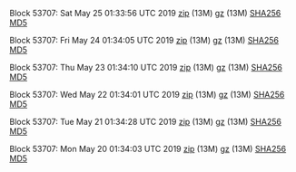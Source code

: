 Block 53707: Sat May 25 01:33:56 UTC 2019 [zip](https://files.01coin.io/testnet/2019-05-25/bootstrap.dat.zip) (13M) [gz](https://files.01coin.io/testnet/2019-05-25/bootstrap.dat.tar.gz) (13M) [SHA256](https://files.01coin.io/testnet/2019-05-25/sha256.txt) [MD5](https://files.01coin.io/testnet/2019-05-25/md5.txt)

Block 53707: Fri May 24 01:34:05 UTC 2019 [zip](https://files.01coin.io/testnet/2019-05-24/bootstrap.dat.zip) (13M) [gz](https://files.01coin.io/testnet/2019-05-24/bootstrap.dat.tar.gz) (13M) [SHA256](https://files.01coin.io/testnet/2019-05-24/sha256.txt) [MD5](https://files.01coin.io/testnet/2019-05-24/md5.txt)

Block 53707: Thu May 23 01:34:10 UTC 2019 [zip](https://files.01coin.io/testnet/2019-05-23/bootstrap.dat.zip) (13M) [gz](https://files.01coin.io/testnet/2019-05-23/bootstrap.dat.tar.gz) (13M) [SHA256](https://files.01coin.io/testnet/2019-05-23/sha256.txt) [MD5](https://files.01coin.io/testnet/2019-05-23/md5.txt)

Block 53707: Wed May 22 01:34:01 UTC 2019 [zip](https://files.01coin.io/testnet/2019-05-22/bootstrap.dat.zip) (13M) [gz](https://files.01coin.io/testnet/2019-05-22/bootstrap.dat.tar.gz) (13M) [SHA256](https://files.01coin.io/testnet/2019-05-22/sha256.txt) [MD5](https://files.01coin.io/testnet/2019-05-22/md5.txt)

Block 53707: Tue May 21 01:34:28 UTC 2019 [zip](https://files.01coin.io/testnet/2019-05-21/bootstrap.dat.zip) (13M) [gz](https://files.01coin.io/testnet/2019-05-21/bootstrap.dat.tar.gz) (13M) [SHA256](https://files.01coin.io/testnet/2019-05-21/sha256.txt) [MD5](https://files.01coin.io/testnet/2019-05-21/md5.txt)

Block 53707: Mon May 20 01:34:03 UTC 2019 [zip](https://files.01coin.io/testnet/2019-05-20/bootstrap.dat.zip) (13M) [gz](https://files.01coin.io/testnet/2019-05-20/bootstrap.dat.tar.gz) (13M) [SHA256](https://files.01coin.io/testnet/2019-05-20/sha256.txt) [MD5](https://files.01coin.io/testnet/2019-05-20/md5.txt)
